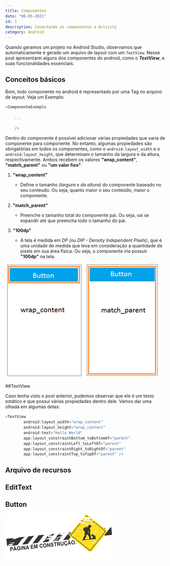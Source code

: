 ```yaml
---
title: Componentes
date: "06-05-2021"
id: 3
description: Conectando os componentes a Activity
category: Android
---
```


Quando geramos um projeto no Android Studio, observamos que automaticamente é gerado um arquivo de layout com um `TextView`. Nesse post apresentarei alguns dos componentes do android, como o **_TextView_**, e suas funcionalidades essenciais.

## Conceitos básicos

Bom, todo componente no android é representado por uma Tag no arquivo de layout. Veja um Exemplo:

```kotlin
<ComponenteExemplo  
    
    ...

    />
```

Dentro do componente é possível adicionar várias propiedades que varia de componente para componente. No entanto, algumas propiedades são obrigatórias em todos os componentes, como o `android:layout_width` e o `android:layout_height`, que determinam o tamanho da largura e da altura, respectivamente. Ambos recebem os valores **"wrap\_content"**, **"match\_parent"** ou **"um valor fixo"**.

1. **"wrap_content"**
    * Define o tamanho _(largura e da altura)_ do componente baseado no seu conteudo. Ou seja, quanto maior o seu conteúdo, maior o componente.

2. **"match_parent"**
    * Preenche o tamanho total do componente pai. Ou seja, vai se expandir até que preencha todo o tamanho do pai.

3. **"100dp"**
    * A tela é medida em DP _(ou DIP - Density Independent Pixels)_, que é uma unidade de medida que leva em consideração a quantidade de pixels em sua área física. Ou seja, o componente iria possuir **"100dp"** na tela.

 ![](wrap-and-match-content.png)

##TextView

Caso tenha visto o post anterior, pudemos observar que ele é um texto estático e que possui várias propiedades dentro dele. Vamos dar uma olhada em algumas delas:

```kotlin
<TextView
        android:layout_width="wrap_content"
        android:layout_height="wrap_content"
        android:text="Hello World"
        app:layout_constraintBottom_toBottomOf="parent"
        app:layout_constraintLeft_toLeftOf="parent"
        app:layout_constraintRight_toRightOf="parent"
        app:layout_constraintTop_toTopOf="parent" />
```

## Arquivo de recursos

## EditText

## Button
![](../../assets/em-construção.png)